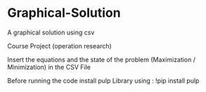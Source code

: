 # Graphical-Solution
A graphical solution using csv

Course Project (operation research)

Insert the equations and the state of the problem (Maximization / Minimization) in the CSV File

Before running the code install pulp Library using :
  !pip install pulp


